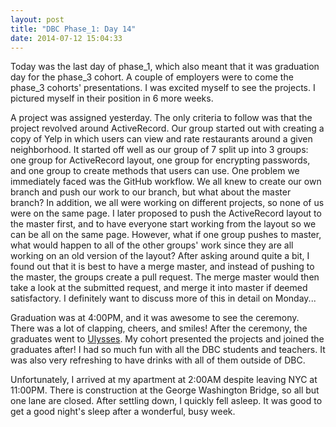 ```yaml
---
layout: post
title: "DBC Phase_1: Day 14"
date: 2014-07-12 15:04:33
---
```


Today was the last day of phase_1, which also meant that it was graduation day for the phase_3 cohort. A couple of employers were to come the phase_3 cohorts' presentations. I was excited myself to see the projects. I pictured myself in their position in 6 more weeks.

A project was assigned yesterday. The only criteria to follow was that the project revolved around ActiveRecord. Our group started out with creating a copy of Yelp in which users can view and rate restaurants around a given neighborhood. It started off well as our group of 7 split up into 3 groups: one group for ActiveRecord layout, one group for encrypting passwords, and one group to create methods that users can use. One problem we immediately faced was the GitHub workflow. We all knew to create our own branch and push our work to our branch, but what about the master branch? In addition, we all were working on different projects, so none of us were on the same page. I later proposed to push the ActiveRecord layout to the master first, and to have everyone start working from the layout so we can be all on the same page. However, what if one group pushes to master, what would happen to all of the other groups' work since they are all working on an old version of the layout? After asking around quite a bit, I found out that it is best to have a merge master, and instead of pushing to the master, the groups create a pull request. The merge master would then take a look at the submitted request, and merge it into master if deemed satisfactory. I definitely want to discuss more of this in detail on Monday...

Graduation was at 4:00PM, and it was awesome to see the ceremony. There was a lot of clapping, cheers, and smiles! After the ceremony, the graduates went to [Ulysses](http://www.yelp.com/biz/ulysses-folk-house-new-york-2). My cohort presented the projects and joined the graduates after! I had so much fun with all the DBC students and teachers. It was also very refreshing to have drinks with all of them outside of DBC.

Unfortunately, I arrived at my apartment at 2:00AM despite leaving NYC at 11:00PM. There is construction at the George Washington Bridge, so all but one lane are closed. After settling down, I quickly fell asleep. It was good to get a good night's sleep after a wonderful, busy week.